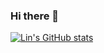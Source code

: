 ### Hi there 👋
[![Lin's GitHub stats](https://github-readme-stats.vercel.app/api?username=linhandev&theme=dark)](https://github.com/anuraghazra/github-readme-stats)

<!--
**linhandev/linhandev** is a ✨ _special_ ✨ repository because its `README.md` (this file) appears on your GitHub profile.

Here are some ideas to get you started:

- 🔭 I’m currently working on ...
- 🌱 I’m currently learning ...
- 👯 I’m looking to collaborate on ...
- 🤔 I’m looking for help with ...
- 💬 Ask me about ...
- 📫 How to reach me: ...
- 😄 Pronouns: ...
- ⚡ Fun fact: ...
-->
